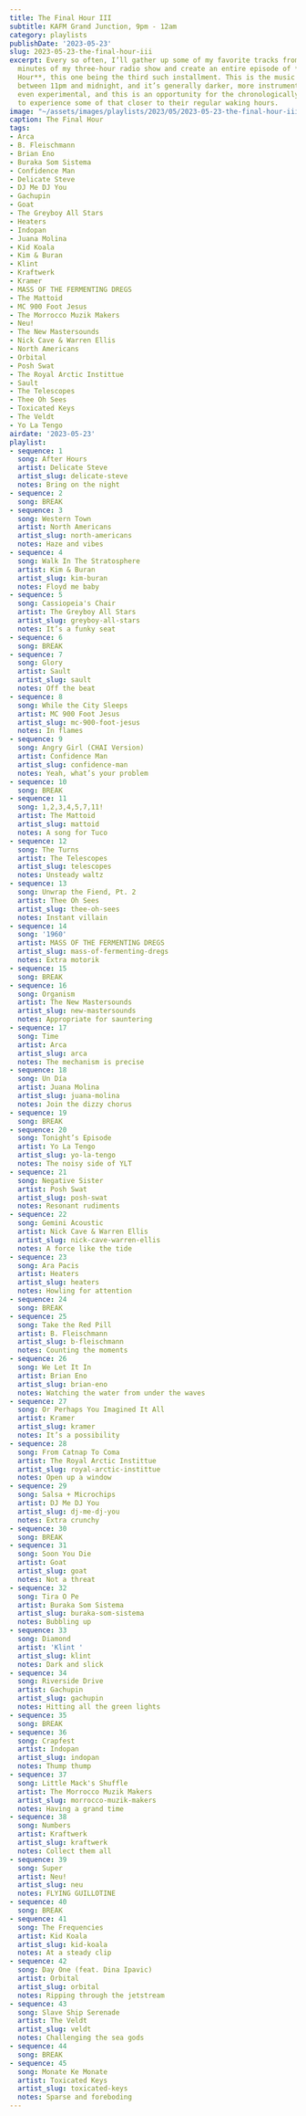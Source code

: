 ```yaml
---
title: The Final Hour III
subtitle: KAFM Grand Junction, 9pm - 12am
category: playlists
publishDate: '2023-05-23'
slug: 2023-05-23-the-final-hour-iii
excerpt: Every so often, I’ll gather up some of my favorite tracks from the last sixty
  minutes of my three-hour radio show and create an entire episode of **The Final
  Hour**, this one being the third such installment. This is the music that is played
  between 11pm and midnight, and it’s generally darker, more instrumental, sometimes
  even experimental, and this is an opportunity for the chronologically challenged
  to experience some of that closer to their regular waking hours.
image: "~/assets/images/playlists/2023/05/2023-05-23-the-final-hour-iii.jpg"
caption: The Final Hour
tags:
- Arca
- B. Fleischmann
- Brian Eno
- Buraka Som Sistema
- Confidence Man
- Delicate Steve
- DJ Me DJ You
- Gachupin
- Goat
- The Greyboy All Stars
- Heaters
- Indopan
- Juana Molina
- Kid Koala
- Kim & Buran
- Klint
- Kraftwerk
- Kramer
- MASS OF THE FERMENTING DREGS
- The Mattoid
- MC 900 Foot Jesus
- The Morrocco Muzik Makers
- Neu!
- The New Mastersounds
- Nick Cave & Warren Ellis
- North Americans
- Orbital
- Posh Swat
- The Royal Arctic Instittue
- Sault
- The Telescopes
- Thee Oh Sees
- Toxicated Keys
- The Veldt
- Yo La Tengo
airdate: '2023-05-23'
playlist:
- sequence: 1
  song: After Hours
  artist: Delicate Steve
  artist_slug: delicate-steve
  notes: Bring on the night
- sequence: 2
  song: BREAK
- sequence: 3
  song: Western Town
  artist: North Americans
  artist_slug: north-americans
  notes: Haze and vibes
- sequence: 4
  song: Walk In The Stratosphere
  artist: Kim & Buran
  artist_slug: kim-buran
  notes: Floyd me baby
- sequence: 5
  song: Cassiopeia's Chair
  artist: The Greyboy All Stars
  artist_slug: greyboy-all-stars
  notes: It’s a funky seat
- sequence: 6
  song: BREAK
- sequence: 7
  song: Glory
  artist: Sault
  artist_slug: sault
  notes: Off the beat
- sequence: 8
  song: While the City Sleeps
  artist: MC 900 Foot Jesus
  artist_slug: mc-900-foot-jesus
  notes: In flames
- sequence: 9
  song: Angry Girl (CHAI Version)
  artist: Confidence Man
  artist_slug: confidence-man
  notes: Yeah, what’s your problem
- sequence: 10
  song: BREAK
- sequence: 11
  song: 1,2,3,4,5,7,11!
  artist: The Mattoid
  artist_slug: mattoid
  notes: A song for Tuco
- sequence: 12
  song: The Turns
  artist: The Telescopes
  artist_slug: telescopes
  notes: Unsteady waltz
- sequence: 13
  song: Unwrap the Fiend, Pt. 2
  artist: Thee Oh Sees
  artist_slug: thee-oh-sees
  notes: Instant villain
- sequence: 14
  song: '1960'
  artist: MASS OF THE FERMENTING DREGS
  artist_slug: mass-of-fermenting-dregs
  notes: Extra motorik
- sequence: 15
  song: BREAK
- sequence: 16
  song: Organism
  artist: The New Mastersounds
  artist_slug: new-mastersounds
  notes: Appropriate for sauntering
- sequence: 17
  song: Time
  artist: Arca
  artist_slug: arca
  notes: The mechanism is precise
- sequence: 18
  song: Un Día
  artist: Juana Molina
  artist_slug: juana-molina
  notes: Join the dizzy chorus
- sequence: 19
  song: BREAK
- sequence: 20
  song: Tonight’s Episode
  artist: Yo La Tengo
  artist_slug: yo-la-tengo
  notes: The noisy side of YLT
- sequence: 21
  song: Negative Sister
  artist: Posh Swat
  artist_slug: posh-swat
  notes: Resonant rudiments
- sequence: 22
  song: Gemini Acoustic
  artist: Nick Cave & Warren Ellis
  artist_slug: nick-cave-warren-ellis
  notes: A force like the tide
- sequence: 23
  song: Ara Pacis
  artist: Heaters
  artist_slug: heaters
  notes: Howling for attention
- sequence: 24
  song: BREAK
- sequence: 25
  song: Take the Red Pill
  artist: B. Fleischmann
  artist_slug: b-fleischmann
  notes: Counting the moments
- sequence: 26
  song: We Let It In
  artist: Brian Eno
  artist_slug: brian-eno
  notes: Watching the water from under the waves
- sequence: 27
  song: Or Perhaps You Imagined It All
  artist: Kramer
  artist_slug: kramer
  notes: It’s a possibility
- sequence: 28
  song: From Catnap To Coma
  artist: The Royal Arctic Instittue
  artist_slug: royal-arctic-instittue
  notes: Open up a window
- sequence: 29
  song: Salsa + Microchips
  artist: DJ Me DJ You
  artist_slug: dj-me-dj-you
  notes: Extra crunchy
- sequence: 30
  song: BREAK
- sequence: 31
  song: Soon You Die
  artist: Goat
  artist_slug: goat
  notes: Not a threat
- sequence: 32
  song: Tira O Pe
  artist: Buraka Som Sistema
  artist_slug: buraka-som-sistema
  notes: Bubbling up
- sequence: 33
  song: Diamond
  artist: 'Klint '
  artist_slug: klint
  notes: Dark and slick
- sequence: 34
  song: Riverside Drive
  artist: Gachupin
  artist_slug: gachupin
  notes: Hitting all the green lights
- sequence: 35
  song: BREAK
- sequence: 36
  song: Crapfest
  artist: Indopan
  artist_slug: indopan
  notes: Thump thump
- sequence: 37
  song: Little Mack's Shuffle
  artist: The Morrocco Muzik Makers
  artist_slug: morrocco-muzik-makers
  notes: Having a grand time
- sequence: 38
  song: Numbers
  artist: Kraftwerk
  artist_slug: kraftwerk
  notes: Collect them all
- sequence: 39
  song: Super
  artist: Neu!
  artist_slug: neu
  notes: FLYING GUILLOTINE
- sequence: 40
  song: BREAK
- sequence: 41
  song: The Frequencies
  artist: Kid Koala
  artist_slug: kid-koala
  notes: At a steady clip
- sequence: 42
  song: Day One (feat. Dina Ipavic)
  artist: Orbital
  artist_slug: orbital
  notes: Ripping through the jetstream
- sequence: 43
  song: Slave Ship Serenade
  artist: The Veldt
  artist_slug: veldt
  notes: Challenging the sea gods
- sequence: 44
  song: BREAK
- sequence: 45
  song: Monate Ke Monate
  artist: Toxicated Keys
  artist_slug: toxicated-keys
  notes: Sparse and foreboding
---
```


